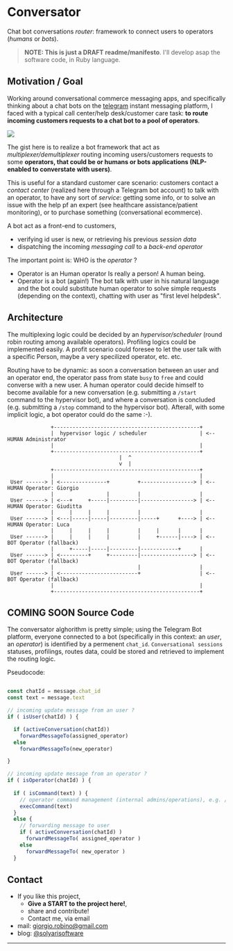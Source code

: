 # Conversator

Chat bot conversations *router*:  framework to connect users to operators (*humans* or *bots*).

> **NOTE: This is just a DRAFT readme/manifesto**. I'll develop asap the software code, in Ruby language.

## Motivation / Goal

Working around conversational commerce messaging apps, and specifically thinking about a chat bots on the [telegram](http://www.telegram.org) instant messaging platform, I faced with a typical call center/help desk/customer care task: **to route incoming customers requests to a chat bot to a pool of operators**.

![](https://upload.wikimedia.org/wikipedia/commons/e/e0/Telephony_multiplexer_system.gif)

The gist here is to realize a bot framework that act as *multiplexer/demultiplexer* routing incoming users/customers requests to some **operators, that could be or humans or bots applications (NLP-enabled to converstate with users)**.

This is useful for a standard customer care scenario: customers contact a *contact center* (realized here through a Telegram bot account) to talk with an operator, to have any sort of *service*: getting some info, or to solve an issue with the help pf an expert (see healthcare assistance/patient monitoring), or to purchase something (conversational ecommerce).

A bot act as a front-end to customers, 
* verifying id user is new, or retrieving his previous *session data*
* dispatching the incoming *messaging call* to a *back-end operator* 

The important point is: WHO is the *operator* ? 
* Operator is an Human operator
  Is really a person! A human being.
* Operator is a bot (again!)
  The bot talk with user in his natural language and the bot could substitute human operator to solve simple requests (depending on the context), chatting with user as "first level helpdesk". 

## Architecture

The multiplexing logic could be decided by an *hypervisor/scheduler* (round robin routing among available operators). Profiling  logics could be implemented easily. A profit scenario could foresee to let the user talk with a specific Person, maybe a very specilized operator, etc. etc.

Routing have to be dynamic: as soon a conversation between an user and an operator end, the operator pass from state `busy` to `free` and could converse with a new user. A human operator could decide himself to become available for a new conversation (e.g. submitting a `/start` command to the hypervisor bot), and where a conversation is concluded (e.g. submitting a `/stop` command to the hypervisor bot). Afterall, with some implicit logic, a bot operator could do the same :-). 

```
              +-----------------------------------------------+   
              |  hypervisor logic / scheduler                 | <-- HUMAN Administrator
              |                                               |       
              +-----------------------------------------------+       
                                    |  ^                              
                                    v  |                              
              +-----------------------------------------------+       
              |                                               |      
 User ------> | <---------------+         +-----------------> | <-- HUMAN Operator: Giorgio
              |                 |         |                   |        
 User ------> | <---+     +-----|---------|-----------------> | <-- HUMAN Operator: Giuditta
              |     |     |     |         |                   |       
 User ------> | <---|-----|-----|---------|-----+      +----> | <-- HUMAN Operator: Luca
              |     |     |     |         |     |      |      |       
 User ------> |     |     |     |         |     +------|----> | <-- BOT Operator (fallback)
              |     +-----|-----|---------|------------+      |       
 User ------> | <---------+     +---------|-----------------> | <-- BOT Operator (fallback)
              |                           |                   |       
 User ------> | <-------------------------+                   | <-- BOT Operator (fallback)
              |                                               |       
              +-----------------------------------------------+
```


## COMING SOON Source Code

The conversator alghorithm is pretty simple; using the Telegram Bot platform, everyone connected to a bot (specifically in this context: an *user*, an *operator*) is identified by a permenent `chat_id`. `Conversational sessions` statuses, profilings, routes data, could be stored and retrieved to implement the routing logic. 

Pseudocode:

```javascript

const chatId = message.chat_id
const text = message.text

// incoming update message from an user ?
if ( isUser(chatId) ) {

  if (activeConversation(chatId))
    forwardMessageTo(assigned_operator)
  else
    forwardMessageTo(new_operator)  

}  

// incoming update message from an operator ?
if ( isOperator(chatId) ) {
  
  if ( isCommand(text) ) {
    // operator command management (internal admins/operations), e.g. /commands
    execCommand(text)
  }  
  else {
    // forwarding message to user
    if ( activeConversation(chatId) )
      forwardMessageTo( assigned_operator )
    else
      forwardMessageTo( new_operator )  
  }
```


## Contact

- If you like this project, 
  - **Give a START to the project here!**, 
  - share and contribute!
  - Contact me, via email
- mail: [giorgio.robino@gmail.com](mailto:giorgio.robino@gmail.com)
- blog: [@solyarisoftware](http://www.twitter.com/solyarisoftware)

---

